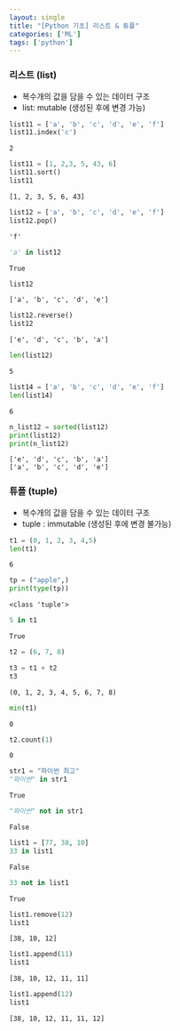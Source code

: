 ```yaml
---
layout: single
title: "[Python 기초] 리스트 & 튜플"
categories: ['ML']
tags: ['python']
---
```


### 리스트 (list)

- 복수개의 값을 담을 수 있는 데이터 구조
- list: mutable (생성된 후에 변경 가능)


```python
list11 = ['a', 'b', 'c', 'd', 'e', 'f']
list11.index('c')
```




    2




```python
list11 = [1, 2,3, 5, 43, 6]
list11.sort()
list11
```




    [1, 2, 3, 5, 6, 43]




```python
list12 = ['a', 'b', 'c', 'd', 'e', 'f']
list12.pop()
```




    'f'




```python
'a' in list12
```




    True




```python
list12
```




    ['a', 'b', 'c', 'd', 'e']




```python
list12.reverse()
list12
```




    ['e', 'd', 'c', 'b', 'a']




```python
len(list12)
```




    5




```python
list14 = ['a', 'b', 'c', 'd', 'e', 'f']
len(list14)
```




    6




```python
n_list12 = sorted(list12)
print(list12)
print(n_list12)
```

    ['e', 'd', 'c', 'b', 'a']
    ['a', 'b', 'c', 'd', 'e']
    

### 튜플 (tuple)

- 복수개의 값을 담을 수 있는 데이터 구조
- tuple : immutable (생성된 후에 변경 불가능)


```python
t1 = (0, 1, 2, 3, 4,5)
len(t1)

```




    6




```python
tp = ("apple",)
print(type(tp))
```

    <class 'tuple'>
    


```python
5 in t1
```




    True




```python
t2 = (6, 7, 8)

t3 = t1 + t2
t3
```




    (0, 1, 2, 3, 4, 5, 6, 7, 8)




```python
min(t1)
```




    0




```python
t2.count(1)
```




    0




```python
str1 = "파이썬 최고"
"파이썬" in str1
```




    True




```python
"파이썬" not in str1
```




    False




```python
list1 = [77, 38, 10]
33 in list1
```




    False




```python
33 not in list1
```




    True




```python
list1.remove(12)
list1
```




    [38, 10, 12]




```python
list1.append(11)
list1
```




    [38, 10, 12, 11, 11]




```python
list1.append(12)
list1
```




    [38, 10, 12, 11, 11, 12]


